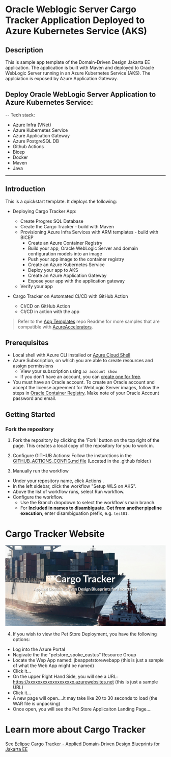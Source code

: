 # Oracle Weblogic Server Cargo Tracker Application Deployed to Azure Kubernetes Service (AKS)
## Description 
This is sample app template of the Domain-Driven Design Jakarta EE application. The application is built with Maven and deployed to Oracle WebLogic Server running in an Azure Kubernetes Service (AKS). The applciation is exposed by Azure Application Gateway.

## Deploy Oracle WebLogic Server Application to Azure Kubernetes Service:

--
Tech stack:

- Azure Infra (VNet)
- Azure Kubernetes Service
- Azure Application Gateway
- Azure PostgreSQL DB
- Github Actions
- Bicep
- Docker
- Maven
- Java

---

## Introduction

This is a quickstart template. It deploys the following:

* Deploying Cargo Tracker App:
  * Create Progres SQL Database
  * Create the Cargo Tracker - build with Maven
  * Provisioning Azure Infra Services with ARM templates - build with BICEP
    * Create an Azure Container Registry
    * Build your app, Oracle WebLogic Server and domain configuration models into an image
    * Push your app image to the container registry
    * Create an Azure Kubernetes Service  
    * Deploy your app to AKS
    * Create an Azure Application Gateway
    * Expose your app with the application gateway
  * Verify your app

* Cargo Tracker on Automated CI/CD with GitHub Action  
  * CI/CD on GitHub Action
  * CI/CD in action with the app

> Refer to the [App Templates](https://github.com/microsoft/App-Templates) repo Readme for more samples that are compatible with [AzureAccelerators](https://github.com/Azure/azure-dev/).

## Prerequisites
- Local shell with Azure CLI installed or [Azure Cloud Shell](https://ms.portal.azure.com/#cloudshell/)
- Azure Subscription, on which you are able to create resources and assign permissions
  - View your subscription using ```az account show``` 
  - If you don't have an account, you can [create one for free](https://azure.microsoft.com/free). 
- You must have an Oracle account. To create an Oracle account and accept the license agreement for WebLogic Server images, follow the steps in [Oracle Container Registry](https://aka.ms/wls-aks-ocr). Make note of your Oracle Account password and email.

## Getting Started
### Fork the repository

1. Fork the repository by clicking the 'Fork' button on the top right of the page.
This creates a local copy of the repository for you to work in. 

2. Configure GITHUB Actions:  Follow the insturctions in the [GITHUB_ACTIONS_CONFIG.md file](.github/GITHUB_ACTIONS_CONFIG.md) (Located in the .github folder.)

4. Manually run the workflow
  * Under your repository name, click Actions .
  * In the left sidebar, click the workflow "Setup WLS on AKS".
  * Above the list of workflow runs, select Run workflow.
  * Configure the workflow.
    + Use the Branch dropdown to select the workflow's main branch.
    + For **Included in names to disambiguate. Get from another pipeline execution**, enter disambiguation prefix, e.g. `test01`.

# Cargo Tracker Website

![Cargo Tracker cover](cargo_tracker_cover.png)

4. If you wish to view the Pet Store Deployment, you have the following options:

- Log into the Azure Portal
- Nagivate the the "petstore_spoke_eastus" Resource Group
- Locate the Wep App named: jbeappetstorewebapp (this is just a sample of what the Web App might be named)
- Click it...
- On the upper Right Hand Side, you will see a URL:  https://xxxxxxxxxxxxxxxxxxx.azurewebsites.net (this is just a sample URL)
- Click it...
- A new page will open....it may take like 20 to 30 seconds to load (the WAR file is unpacking)
- Once open, you will see the Pet Store Applicaiton Landing Page....

# Learn more about Cargo Tracker

See [Eclipse Cargo Tracker - Applied Domain-Driven Design Blueprints for Jakarta EE](cargo-tracker.md)